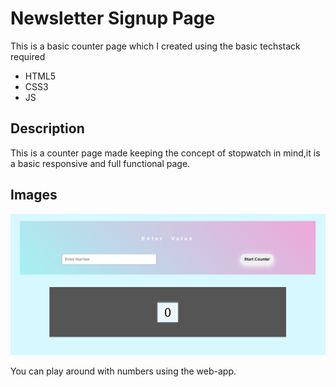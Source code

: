 
# Newsletter Signup Page

This is a basic counter page which I created using the basic
techstack required
* HTML5
* CSS3
* JS



## Description

This is a counter page made keeping the concept of stopwatch in mind,it is a basic
responsive and full functional page.






## Images

![Front page](output1.jpeg)


You can play around with numbers using the web-app.







